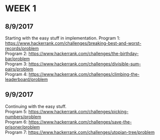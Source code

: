 # WEEK 1

## 8/9/2017
Starting with the easy stuff in implementation.
Program 1: https://www.hackerrank.com/challenges/breaking-best-and-worst-records/problem  
Program 2: https://www.hackerrank.com/challenges/the-birthday-bar/problem  
Program 3: https://www.hackerrank.com/challenges/divisible-sum-pairs/problem  
Program 4: https://www.hackerrank.com/challenges/climbing-the-leaderboard/problem  

## 9/9/2017
Continuing with the easy stuff.  
Program 5: https://www.hackerrank.com/challenges/picking-numbers/problem  
Program 6: https://www.hackerrank.com/challenges/save-the-prisoner/problem  
Program 7: https://www.hackerrank.com/challenges/utopian-tree/problem  

